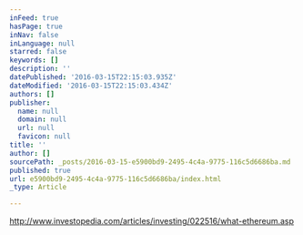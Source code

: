 ```yaml
---
inFeed: true
hasPage: true
inNav: false
inLanguage: null
starred: false
keywords: []
description: ''
datePublished: '2016-03-15T22:15:03.935Z'
dateModified: '2016-03-15T22:15:03.434Z'
authors: []
publisher:
  name: null
  domain: null
  url: null
  favicon: null
title: ''
author: []
sourcePath: _posts/2016-03-15-e5900bd9-2495-4c4a-9775-116c5d6686ba.md
published: true
url: e5900bd9-2495-4c4a-9775-116c5d6686ba/index.html
_type: Article

---
```

http://www.investopedia.com/articles/investing/022516/what-ethereum.asp